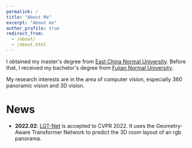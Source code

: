 ```yaml
---
permalink: /
title: "About Me"
excerpt: "About me"
author_profile: true
redirect_from: 
  - /about/
  - /about.html
---
```


I obtained my master's degree from [East China Normal University](https://www.ecnu.edu.cn/). Before that, I received my bachelor's degree from [Fujian Normal University](https://www.fjnu.edu.cn/).

My research interests are in the area of computer vision, especially 360 panoramic vision and 3D vision.


News
======
* **2022.02**: [LGT-Net](https://github.com/zhigangjiang/LGT-Net) is accepted to CVPR 2022. It uses the Geometry-Aware Transformer Network to predict the 3D room layout of an rgb panorama.
